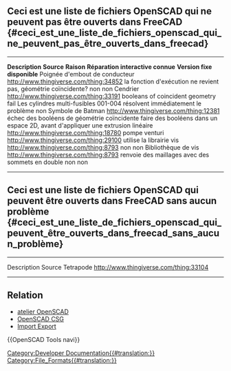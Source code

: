 

## Ceci est une liste de fichiers OpenSCAD qui ne peuvent pas être ouverts dans FreeCAD {#ceci_est_une_liste_de_fichiers_openscad_qui_ne_peuvent_pas_être_ouverts_dans_freecad}

  --------------------------------- ------------------------------------------ ------------------------------------------------------------------ --------------------------------------------------------------------------------- ------------------------------------------
  **Description**                   **Source**                                 **Raison**                                                         **Réparation interactive connue**                                                 **Version fixe disponible**
  Poignée d\'embout de conducteur   <http://www.thingiverse.com/thing:34852>   la fonction d\'exécution ne revient pas, géométrie coïncidente?    non                                                                               non
  Cendrier                          <http://www.thingiverse.com/thing:33191>   booleans of coincident geometry fail                               Les cylindres multi-fusibles 001-004 résolvent immédiatement le problème          non
  Symbole de Batman                 <http://www.thingiverse.com/thing:12381>   échec des booléens de géométrie coïncidente                        faire des booléens dans un espace 2D, avant d\'appliquer une extrusion linéaire   <http://www.thingiverse.com/thing:18780>
  pompe venturi                     <http://www.thingiverse.com/thing:29100>   utilise la librairie vis <http://www.thingiverse.com/thing:8793>   non                                                                               non
  Bibliothèque de vis               <http://www.thingiverse.com/thing:8793>    renvoie des maillages avec des sommets en double                   non                                                                               non
  --------------------------------- ------------------------------------------ ------------------------------------------------------------------ --------------------------------------------------------------------------------- ------------------------------------------

## Ceci est une liste de fichiers OpenSCAD qui peuvent être ouverts dans FreeCAD sans aucun problème {#ceci_est_une_liste_de_fichiers_openscad_qui_peuvent_être_ouverts_dans_freecad_sans_aucun_problème}

  ------------- ------------------------------------------
  Description   Source
  Tetrapode     <http://www.thingiverse.com/thing:33104>
  ------------- ------------------------------------------

## Relation

-   [atelier OpenSCAD](OpenSCAD_Workbench/fr.md)
-   [OpenSCAD CSG](OpenSCAD_CSG/fr.md)
-   [Import Export](Import_Export/fr.md)

{{OpenSCAD Tools navi}}

[Category:Developer Documentation{{\#translation:}}](Category:Developer_Documentation.md) [Category:File\_Formats{{\#translation:}}](Category:File_Formats.md)
